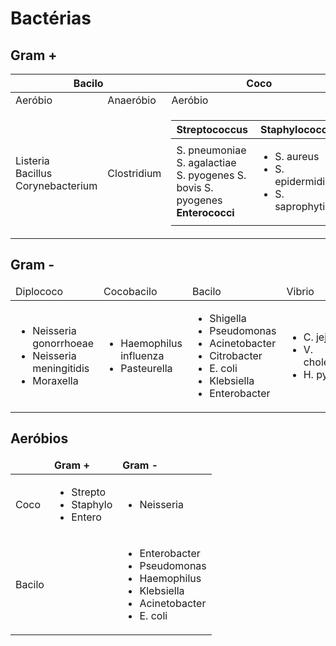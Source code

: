 # Bactérias
## Gram +

<table>
	<thead>
		<th colspan=2>Bacilo</th>
		<th> Coco</th>
		<th colspan=2> Filamentoso</th>
	</thead>
	<tbody>
		<tr>
			<td> Aeróbio </td>
			<td> Anaeróbio </td>
			<td>Aeróbio</td>
			<td>Aeróbio</td>
			<td>Anaeróbio</td>
		</tr>
		<tr>
			<td>
				Listeria<br>
				Bacillus<br>
				Corynebacterium</br>	
			</td>
			<td>Clostridium</td>
			<td> 
				<table>
					<thead>
						<th>Streptococcus</th>
						<th> Staphylococcus</th>
					</thead>
					<tbody>
						<tr>
							<td>
								S. pneumoniae</br>
								S. agalactiae</br>
								S. pyogenes</li>	
								S. bovis</li>	
								S. pyogenes</li>	
								<b>Enterococci</b></li>	
							</ul></td>
							<td><ul>
								<li>S. aureus</li>
								<li>S. epidermidis</li>
								<li>S. saprophyticus</li>
							</ul></td>
						</tr>
					</tbody>
				</table>
			</td>
			<td><ul>
				<li>Nocardia</li>
			</ul></td>
			<td><ul>
				<li>Actinomyces</li>
			</ul></td>	
		</tr>
	</tbody>
</table>

## Gram -

<table>
	<thead>
		<td>Diplococo</td>
		<td>Cocobacilo</td>
		<td>Bacilo</td>
		<td>Vibrio</td>
	</thead>
	<tbody>
		<tr>
			<td><ul>
				<li>Neisseria gonorrhoeae</li>
				<li>Neisseria meningitidis</li>
				<li>Moraxella</li>
			</ul></td>
			<td><ul>
				<li>Haemophilus influenza</li>
				<li>Pasteurella</li>
			</ul></td>
			<td><ul>
				<li>Shigella</li>
				<li>Pseudomonas</li>
				<li>Acinetobacter</li>
				<li>Citrobacter</li>
				<li>E. coli</li>
				<li>Klebsiella</li>
				<li>Enterobacter</li>
			</ul></td>
			<td><ul>
				<li>C. jejuni</li>
				<li>V. cholerae</li>
				<li>H. pylori</li>
			</ul></td>
			<td></td>
		</tr>
	</tbody>
</table>

## Aeróbios
<table>
	<thead>
		<tr>
			<td></td>
			<td><b>Gram +</b></td>
			<td><b>Gram -</b></td>
		</tr>
	</thead>
	<tbody>
		<tr>
			<td>Coco</td>
			<td><ul>
				<li>Strepto</li>
				<li>Staphylo</li>
				<li>Entero</li>
			</ul></td>
			<td><ul>
				<li>Neisseria</li>
			</ul></td>
		</tr>
		<tr>
			<td>Bacilo</td>
			<td></td>
			<td><ul>
				<li>Enterobacter</li>
				<li>Pseudomonas</li>
				<li>Haemophilus</li>
				<li>Klebsiella</li>
				<li>Acinetobacter</li>
				<li>E. coli</li>
			</ul></td>
		</tr>
	</tbody>
</table>
<!--stackedit_data:
eyJoaXN0b3J5IjpbLTE4NzE4NTYxNDAsLTEzNDQ3NzQ4MTgsMT
k0NDM2ODA3Ml19
-->